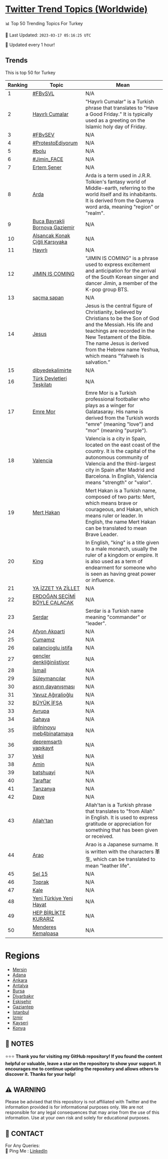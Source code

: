 [Twitter Trend Topics (Worldwide)](https://github.com/ErcinDedeoglu/Twitter-Trend-Topics)
==========


📊 Top 50 Trending Topics For Turkey

📆 Last Updated: `2023-03-17 05:16:25 UTC`

🔧 Updated every 1 hour!


## Trends

This is top 50 for Turkey

| Ranking | Topic | Mean |
| ------- | ------------ | ------------ |
| 1 | [#FBvSVL](http://twitter.com/search?q=%23FBvSVL) | N/A |
| 2 | [Hayırlı Cumalar](http://twitter.com/search?q=Hay%c4%b1rl%c4%b1+Cumalar) | "Hayırlı Cumalar" is a Turkish phrase that translates to "Have a Good Friday." It is typically used as a greeting on the Islamic holy day of Friday. |
| 3 | [#FBvSEV](http://twitter.com/search?q=%23FBvSEV) | N/A |
| 4 | [#ProtestoEdiyorum](http://twitter.com/search?q=%23ProtestoEdiyorum) | N/A |
| 5 | [#bolu](http://twitter.com/search?q=%23bolu) | N/A |
| 6 | [#Jimin_FACE](http://twitter.com/search?q=%23Jimin_FACE) | N/A |
| 7 | [Ertem Şener](http://twitter.com/search?q=Ertem+%c5%9eener) | N/A |
| 8 | [Arda](http://twitter.com/search?q=Arda) | Arda is a term used in J.R.R. Tolkien's fantasy world of Middle-earth, referring to the world itself and its inhabitants. It is derived from the Quenya word arda, meaning "region" or "realm". |
| 9 | [Buca Bayrakli Bornova Gaziemir](http://twitter.com/search?q=Buca+Bayrakli+Bornova+Gaziemir) | N/A |
| 10 | [Alsancak Konak Çiğli Karşıyaka](http://twitter.com/search?q=Alsancak+Konak+%c3%87i%c4%9fli+Kar%c5%9f%c4%b1yaka) | N/A |
| 11 | [Hayırlı](http://twitter.com/search?q=Hay%c4%b1rl%c4%b1) | N/A |
| 12 | [JIMIN IS COMING](http://twitter.com/search?q=JIMIN+IS+COMING) | "JIMIN IS COMING" is a phrase used to express excitement and anticipation for the arrival of the South Korean singer and dancer Jimin, a member of the K-pop group BTS. |
| 13 | [saçma sapan](http://twitter.com/search?q=sa%c3%a7ma+sapan) | N/A |
| 14 | [Jesus](http://twitter.com/search?q=Jesus) | Jesus is the central figure of Christianity, believed by Christians to be the Son of God and the Messiah. His life and teachings are recorded in the New Testament of the Bible. The name Jesus is derived from the Hebrew name Yeshua, which means “Yahweh is salvation.” |
| 15 | [dibyedekalimirte](http://twitter.com/search?q=dibyedekalimirte) | N/A |
| 16 | [Türk Devletleri Teşkilatı](http://twitter.com/search?q=T%c3%bcrk+Devletleri+Te%c5%9fkilat%c4%b1) | N/A |
| 17 | [Emre Mor](http://twitter.com/search?q=Emre+Mor) | Emre Mor is a Turkish professional footballer who plays as a winger for Galatasaray. His name is derived from the Turkish words "emre" (meaning "love") and "mor" (meaning "purple"). |
| 18 | [Valencia](http://twitter.com/search?q=Valencia) | Valencia is a city in Spain, located on the east coast of the country. It is the capital of the autonomous community of Valencia and the third-largest city in Spain after Madrid and Barcelona. In English, Valencia means "strength" or "valor". |
| 19 | [Mert Hakan](http://twitter.com/search?q=Mert+Hakan) | Mert Hakan is a Turkish name, composed of two parts: Mert, which means brave or courageous, and Hakan, which means ruler or leader. In English, the name Mert Hakan can be translated to mean Brave Leader. |
| 20 | [King](http://twitter.com/search?q=King) | In English, "king" is a title given to a male monarch, usually the ruler of a kingdom or empire. It is also used as a term of endearment for someone who is seen as having great power or influence. |
| 21 | [YA İZZET YA ZİLLET](http://twitter.com/search?q=YA+%c4%b0ZZET+YA+Z%c4%b0LLET) | N/A |
| 22 | [ERDOĞAN SEÇİMİ BÖYLE ÇALACAK](http://twitter.com/search?q=ERDO%c4%9eAN+SE%c3%87%c4%b0M%c4%b0+B%c3%96YLE+%c3%87ALACAK) | N/A |
| 23 | [Serdar](http://twitter.com/search?q=Serdar) | Serdar is a Turkish name meaning "commander" or "leader". |
| 24 | [Afyon Akparti](http://twitter.com/search?q=Afyon+Akparti) | N/A |
| 25 | [Cumamız](http://twitter.com/search?q=Cumam%c4%b1z) | N/A |
| 26 | [palancioglu istifa](http://twitter.com/search?q=palancioglu+istifa) | N/A |
| 27 | [gençler denkliğiniistiyor](http://twitter.com/search?q=gen%c3%a7ler+denkli%c4%9finiistiyor) | N/A |
| 28 | [İsmail](http://twitter.com/search?q=%c4%b0smail) | N/A |
| 29 | [Süleymancılar](http://twitter.com/search?q=S%c3%bcleymanc%c4%b1lar) | N/A |
| 30 | [asrın dayanışması](http://twitter.com/search?q=asr%c4%b1n+dayan%c4%b1%c5%9fmas%c4%b1) | N/A |
| 31 | [Yavuz Ağıralioğlu](http://twitter.com/search?q=Yavuz+A%c4%9f%c4%b1ralio%c4%9flu) | N/A |
| 32 | [BÜYÜK İFŞA](http://twitter.com/search?q=B%c3%9cY%c3%9cK+%c4%b0F%c5%9eA) | N/A |
| 33 | [Avrupa](http://twitter.com/search?q=Avrupa) | N/A |
| 34 | [Sahaya](http://twitter.com/search?q=Sahaya) | N/A |
| 35 | [iibfninoyu meb4binatamaya](http://twitter.com/search?q=iibfninoyu+meb4binatamaya) | N/A |
| 36 | [depremşartlı yapıkayıt](http://twitter.com/search?q=deprem%c5%9fartl%c4%b1+yap%c4%b1kay%c4%b1t) | N/A |
| 37 | [Vekil](http://twitter.com/search?q=Vekil) | N/A |
| 38 | [Amin](http://twitter.com/search?q=Amin) | N/A |
| 39 | [batshuayi](http://twitter.com/search?q=batshuayi) | N/A |
| 40 | [Taraftar](http://twitter.com/search?q=Taraftar) | N/A |
| 41 | [Tanzanya](http://twitter.com/search?q=Tanzanya) | N/A |
| 42 | [Daye](http://twitter.com/search?q=Daye) | N/A |
| 43 | [Allah'tan](http://twitter.com/search?q=Allah%27tan) | Allah'tan is a Turkish phrase that translates to "from Allah" in English. It is used to express gratitude or appreciation for something that has been given or received. |
| 44 | [Arao](http://twitter.com/search?q=Arao) | Arao is a Japanese surname. It is written with the characters 革生, which can be translated to mean "leather life". |
| 45 | [Sel 15](http://twitter.com/search?q=Sel+15) | N/A |
| 46 | [Toprak](http://twitter.com/search?q=Toprak) | N/A |
| 47 | [Kale](http://twitter.com/search?q=Kale) | N/A |
| 48 | [Yeni Türkiye Yeni Hayat](http://twitter.com/search?q=Yeni+T%c3%bcrkiye+Yeni+Hayat) | N/A |
| 49 | [HEP BİRLİKTE KURARIZ](http://twitter.com/search?q=HEP+B%c4%b0RL%c4%b0KTE+KURARIZ) | N/A |
| 50 | [Menderes Kemalpasa](http://twitter.com/search?q=Menderes+Kemalpasa) | N/A |



# Regions

* [Mersin](</Turkey/Mersin.md>)
* [Adana](</Turkey/Adana.md>)
* [Ankara](</Turkey/Ankara.md>)
* [Antalya](</Turkey/Antalya.md>)
* [Bursa](</Turkey/Bursa.md>)
* [Diyarbakır](</Turkey/Diyarbakır.md>)
* [Eskişehir](</Turkey/Eskişehir.md>)
* [Gaziantep](</Turkey/Gaziantep.md>)
* [Istanbul](</Turkey/Istanbul.md>)
* [Izmir](</Turkey/Izmir.md>)
* [Kayseri](</Turkey/Kayseri.md>)
* [Konya](</Turkey/Konya.md>)



## 📝 NOTES

⭐⭐⭐ **Thank you for visiting my GitHub repository! If you found the content helpful or valuable, leave a star on the repository to show your support. It encourages me to continue updating the repository and allows others to discover it. Thanks for your help!**


## ⚠️ WARNING

Please be advised that this repository is not affiliated with Twitter and the information provided is for informational purposes only. We are not responsible for any legal consequences that may arise from the use of this information. Use at your own risk and solely for educational purposes.


## 📨 CONTACT

 For Any Queries:  
            🏓 Ping Me : [LinkedIn](https://www.linkedin.com/in/ercindedeoglu/)
